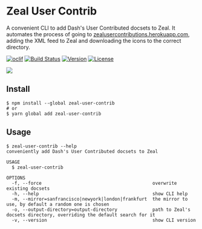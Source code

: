 # Zeal User Contrib

A convenient CLI to add Dash's User Contributed docsets to Zeal. It automates the process of going to [zealusercontributions.herokuapp.com](https://zealusercontributions.herokuapp.com/), adding the XML feed to Zeal and downloading the icons to the correct directory.

[![oclif](https://img.shields.io/badge/cli-oclif-brightgreen.svg)](https://oclif.io)
[![Build Status](https://dev.azure.com/jmerle/zeal-user-contrib/_apis/build/status/Build?branchName=master)](https://dev.azure.com/jmerle/zeal-user-contrib/_build/latest?definitionId=12&branchName=master)
[![Version](https://img.shields.io/npm/v/zeal-user-contrib.svg)](https://npmjs.org/package/zeal-user-contrib)
[![License](https://img.shields.io/npm/l/zeal-user-contrib.svg)](https://github.com/jmerle/zeal-user-contrib/blob/master/LICENSE)

![](https://i.imgur.com/lLb027I.gif)

## Install

```
$ npm install --global zeal-user-contrib
# or
$ yarn global add zeal-user-contrib
```

## Usage

```
$ zeal-user-contrib --help
conveniently add Dash's User Contributed docsets to Zeal

USAGE
  $ zeal-user-contrib

OPTIONS
  -f, --force                                         overwrite existing docsets
  -h, --help                                          show CLI help
  -m, --mirror=sanfrancisco|newyork|london|frankfurt  the mirror to use, by default a random one is chosen
  -o, --output-directory=output-directory             path to Zeal's docsets directory, overriding the default search for it
  -v, --version                                       show CLI version
```
